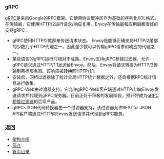 ### gRPC

[gRPC](http://www.grpc.io/)是来自Google的RPC框架。它使用协议缓冲区作为基础的序列化/IDL格式。在传输层，它使用HTTP/2进行请求/响应复用。Envoy在传输层和应用层都很好的支持gRPC：

- gRPC使用HTTP/2尾部来传送请求状态。 Envoy是能够正确支持HTTP/2尾部的少数几个HTTP代理之一，因此是少数可以传输gRPC请求和响应的代理之一。
- 某些语言的gRPC运行时相对不成熟。Envoy支持gRPC桥接过滤器，允许gRPC请求通过HTTP/1.1发送给Envoy。然后，Envoy将请求转换为HTTP/2传输到目标服务器。该响应被转换回HTTP/1.1。
- 安装后，网桥过滤器除了统计全局HTTP统计数据之外，还会根据RPC统计信息进行收集。
- gRPC-Web由过滤器支持，它允许gRPC-Web客户端通过HTTP/1.1向Envoy发送请求并代理到gRPC服务器。目前正处于积极的发展阶段，预计将成为[gRPC桥接过滤器](../../Configurationreference/HTTPfilters/gRPCHTTP11bridge.md)的后续产品。
- gRPC-JSON代码转换器由一个过滤器支持，该过滤器允许RESTful JSON API客户端通过HTTP向Envoy发送请求并代理到gRPC服务。

### 返回
- [架构介绍](../Architectureoverview.md)
- [简介](../../Introduction.md)
- [首页目录](../../README.md)
